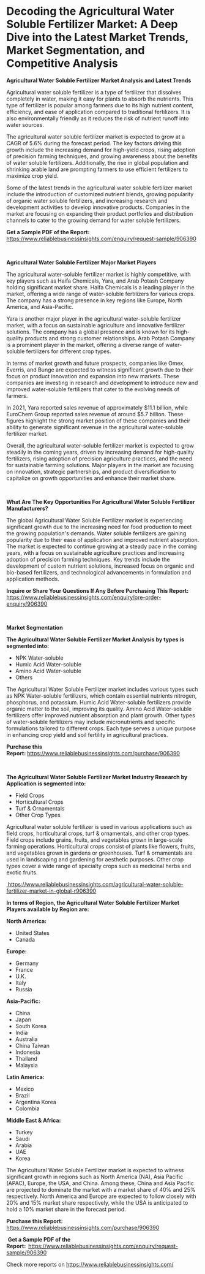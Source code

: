 <p><h1>Decoding the Agricultural Water Soluble Fertilizer Market: A Deep Dive into the Latest Market Trends, Market Segmentation, and Competitive Analysis</h1></p><p><strong>Agricultural Water Soluble Fertilizer Market Analysis and Latest Trends</strong></p>
<p><p>Agricultural water soluble fertilizer is a type of fertilizer that dissolves completely in water, making it easy for plants to absorb the nutrients. This type of fertilizer is popular among farmers due to its high nutrient content, efficiency, and ease of application compared to traditional fertilizers. It is also environmentally friendly as it reduces the risk of nutrient runoff into water sources.</p><p>The agricultural water soluble fertilizer market is expected to grow at a CAGR of 5.6% during the forecast period. The key factors driving this growth include the increasing demand for high-yield crops, rising adoption of precision farming techniques, and growing awareness about the benefits of water soluble fertilizers. Additionally, the rise in global population and shrinking arable land are prompting farmers to use efficient fertilizers to maximize crop yield.</p><p>Some of the latest trends in the agricultural water soluble fertilizer market include the introduction of customized nutrient blends, growing popularity of organic water soluble fertilizers, and increasing research and development activities to develop innovative products. Companies in the market are focusing on expanding their product portfolios and distribution channels to cater to the growing demand for water soluble fertilizers.</p></p>
<p><strong>Get a Sample PDF of the Report:&nbsp;</strong> <a href="https://www.reliablebusinessinsights.com/enquiry/request-sample/906390">https://www.reliablebusinessinsights.com/enquiry/request-sample/906390</a></p>
<p>&nbsp;</p>
<p><strong>Agricultural Water Soluble Fertilizer Major Market Players</strong></p>
<p><p>The agricultural water-soluble fertilizer market is highly competitive, with key players such as Haifa Chemicals, Yara, and Arab Potash Company holding significant market share. Haifa Chemicals is a leading player in the market, offering a wide range of water-soluble fertilizers for various crops. The company has a strong presence in key regions like Europe, North America, and Asia-Pacific.</p><p>Yara is another major player in the agricultural water-soluble fertilizer market, with a focus on sustainable agriculture and innovative fertilizer solutions. The company has a global presence and is known for its high-quality products and strong customer relationships. Arab Potash Company is a prominent player in the market, offering a diverse range of water-soluble fertilizers for different crop types.</p><p>In terms of market growth and future prospects, companies like Omex, Everris, and Bunge are expected to witness significant growth due to their focus on product innovation and expansion into new markets. These companies are investing in research and development to introduce new and improved water-soluble fertilizers that cater to the evolving needs of farmers.</p><p>In 2021, Yara reported sales revenue of approximately $11.1 billion, while EuroChem Group reported sales revenue of around $5.7 billion. These figures highlight the strong market position of these companies and their ability to generate significant revenue in the agricultural water-soluble fertilizer market.</p><p>Overall, the agricultural water-soluble fertilizer market is expected to grow steadily in the coming years, driven by increasing demand for high-quality fertilizers, rising adoption of precision agriculture practices, and the need for sustainable farming solutions. Major players in the market are focusing on innovation, strategic partnerships, and product diversification to capitalize on growth opportunities and enhance their market share.</p></p>
<p>&nbsp;</p>
<p><strong>What Are The Key Opportunities For Agricultural Water Soluble Fertilizer Manufacturers?</strong></p>
<p><p>The global Agricultural Water Soluble Fertilizer market is experiencing significant growth due to the increasing need for food production to meet the growing population's demands. Water soluble fertilizers are gaining popularity due to their ease of application and improved nutrient absorption. The market is expected to continue growing at a steady pace in the coming years, with a focus on sustainable agriculture practices and increasing adoption of precision farming techniques. Key trends include the development of custom nutrient solutions, increased focus on organic and bio-based fertilizers, and technological advancements in formulation and application methods.</p></p>
<p><strong>Inquire or Share Your Questions If Any Before Purchasing This Report:</strong> <a href="https://www.reliablebusinessinsights.com/enquiry/pre-order-enquiry/906390">https://www.reliablebusinessinsights.com/enquiry/pre-order-enquiry/906390</a></p>
<p>&nbsp;</p>
<p><strong>Market Segmentation</strong></p>
<p><strong>The Agricultural Water Soluble Fertilizer Market Analysis by types is segmented into:</strong></p>
<p><ul><li>NPK Water-soluble</li><li>Humic Acid Water-soluble</li><li>Amino Acid Water-soluble</li><li>Others</li></ul></p>
<p><p>The Agricultural Water Soluble Fertilizer market includes various types such as NPK Water-soluble fertilizers, which contain essential nutrients nitrogen, phosphorus, and potassium. Humic Acid Water-soluble fertilizers provide organic matter to the soil, improving its quality. Amino Acid Water-soluble fertilizers offer improved nutrient absorption and plant growth. Other types of water-soluble fertilizers may include micronutrients and specific formulations tailored to different crops. Each type serves a unique purpose in enhancing crop yield and soil fertility in agricultural practices.</p></p>
<p><strong>Purchase this Report:&nbsp;</strong><a href="https://www.reliablebusinessinsights.com/purchase/906390">https://www.reliablebusinessinsights.com/purchase/906390</a></p>
<p>&nbsp;</p>
<p><strong>The Agricultural Water Soluble Fertilizer Market Industry Research by Application is segmented into:</strong></p>
<p><ul><li>Field Crops</li><li>Horticultural Crops</li><li>Turf & Ornamentals</li><li>Other Crop Types</li></ul></p>
<p><p>Agricultural water soluble fertilizer is used in various applications such as field crops, horticultural crops, turf & ornamentals, and other crop types. Field crops include grains, fruits, and vegetables grown in large-scale farming operations. Horticultural crops consist of plants like flowers, fruits, and vegetables grown in gardens or greenhouses. Turf & ornamentals are used in landscaping and gardening for aesthetic purposes. Other crop types cover a wide range of specialty crops such as medicinal herbs and exotic fruits.</p></p>
<p><a href="https://www.reliablebusinessinsights.com/agricultural-water-soluble-fertilizer-market-in-global-r906390">&nbsp;https://www.reliablebusinessinsights.com/agricultural-water-soluble-fertilizer-market-in-global-r906390</a></p>
<p><strong>In terms of Region, the Agricultural Water Soluble Fertilizer Market Players available by Region are:</strong></p>
<p>
    <p> <strong> North America: </strong>
        <ul>
            <li>United States</li>
            <li>Canada</li>
        </ul>
        </p> 
    <p> <strong> Europe: </strong>
        <ul>
            <li>Germany</li>
            <li>France</li>
            <li>U.K.</li>
            <li>Italy</li>
            <li>Russia</li>
        </ul>
        </p> 
    <p> <strong> Asia-Pacific: </strong>
        <ul>
            <li>China</li>
            <li>Japan</li>
            <li>South Korea</li>
            <li>India</li>
            <li>Australia</li>
            <li>China Taiwan</li>
            <li>Indonesia</li>
            <li>Thailand</li>
            <li>Malaysia</li>
        </ul>
        </p> 
    <p> <strong> Latin America: </strong>
        <ul>
            <li>Mexico</li>
            <li>Brazil</li>
            <li>Argentina Korea</li>
            <li>Colombia</li>
        </ul>
        </p> 
    <p> <strong> Middle East & Africa: </strong>
        <ul>
            <li>Turkey</li>
            <li>Saudi</li>
            <li>Arabia</li>
            <li>UAE</li>
            <li>Korea</li>
        </ul>
    </p>
    </p>
<p><p>The Agricultural Water Soluble Fertilizer market is expected to witness significant growth in regions such as North America (NA), Asia Pacific (APAC), Europe, the USA, and China. Among these, China and Asia Pacific are projected to dominate the market with a market share of 40% and 25% respectively. North America and Europe are expected to follow closely with 20% and 15% market share respectively, while the USA is anticipated to hold a 10% market share in the forecast period.</p></p>
<p><strong>Purchase this Report: </strong><a href="https://www.reliablebusinessinsights.com/purchase/906390">https://www.reliablebusinessinsights.com/purchase/906390</a></p>
<p>&nbsp;<strong>Get a Sample PDF of the Report:&nbsp;&nbsp;</strong><a href="https://www.reliablebusinessinsights.com/enquiry/request-sample/906390">https://www.reliablebusinessinsights.com/enquiry/request-sample/906390</a></p>
<p><strong></strong></p>
<p>Check more reports on <a href="https://www.reliablebusinessinsights.com/">https://www.reliablebusinessinsights.com/</a></p>